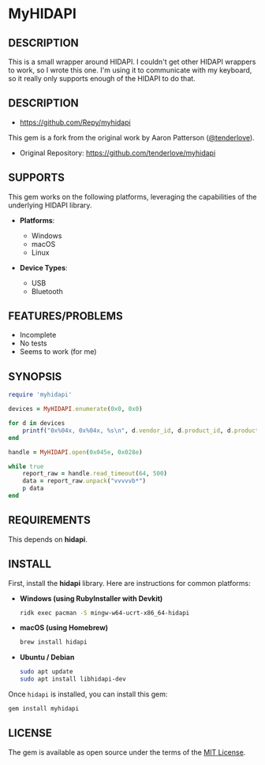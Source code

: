 # MyHIDAPI

## DESCRIPTION

This is a small wrapper around HIDAPI.
I couldn't get other HIDAPI wrappers to work, so I wrote this one.
I'm using it to communicate with my keyboard, so it really only supports enough of the HIDAPI to do that.

## DESCRIPTION

* https://github.com/Repy/myhidapi

This gem is a fork from the original work by Aaron Patterson ([@tenderlove](https://github.com/tenderlove)).

* Original Repository: https://github.com/tenderlove/myhidapi

## SUPPORTS

This gem works on the following platforms, leveraging the capabilities of the underlying HIDAPI library.

*   **Platforms**:
    *   Windows
    *   macOS
    *   Linux

*   **Device Types**:
    *   USB
    *   Bluetooth

## FEATURES/PROBLEMS

* Incomplete
* No tests
* Seems to work (for me)

## SYNOPSIS

```ruby
require 'myhidapi'

devices = MyHIDAPI.enumerate(0x0, 0x0)

for d in devices
    printf("0x%04x, 0x%04x, %s\n", d.vendor_id, d.product_id, d.product_string)
end

handle = MyHIDAPI.open(0x045e, 0x028e)

while true
    report_raw = handle.read_timeout(64, 500)
    data = report_raw.unpack("vvvvvb*")
    p data
end
```

## REQUIREMENTS

This depends on **hidapi**.

## INSTALL

First, install the **hidapi** library. Here are instructions for common platforms:

*   **Windows (using RubyInstaller with Devkit)**

    ```sh
    ridk exec pacman -S mingw-w64-ucrt-x86_64-hidapi
    ```

*   **macOS (using Homebrew)**

    ```sh
    brew install hidapi
    ```

*   **Ubuntu / Debian**

    ```sh
    sudo apt update
    sudo apt install libhidapi-dev
    ```

Once `hidapi` is installed, you can install this gem:

```sh
gem install myhidapi
```

## LICENSE

The gem is available as open source under the terms of the [MIT License](LICENSE.md).
